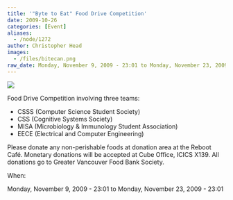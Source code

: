 ```yaml
---
title: '"Byte to Eat" Food Drive Competition'
date: 2009-10-26
categories: [Event]
aliases:
  - /node/1272
author: Christopher Head
images:
  - /files/bitecan.png
raw_date: Monday, November 9, 2009 - 23:01 to Monday, November 23, 2009 - 23:01
---
```


![](/files/bitecan.png)

Food Drive Competition involving three teams:

*   CSSS (Computer Science Student Society)
*   CSS (Cognitive Systems Society)
*   MISA (Microbiology & Immunology Student Association)
*   EECE (Electrical and Computer Engineering)

Please donate any non-perishable foods at donation area at the Reboot Café. Monetary donations will be accepted at Cube Office, ICICS X139. All donations go to Greater Vancouver Food Bank Society.

When: 

Monday, November 9, 2009 - 23:01 to Monday, November 23, 2009 - 23:01
